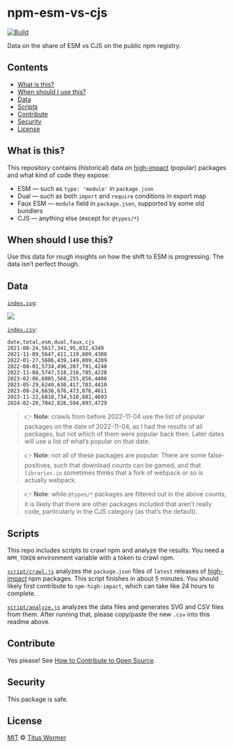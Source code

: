 # npm-esm-vs-cjs

[![Build][build-badge]][build]

Data on the share of ESM vs CJS on the public npm registry.

## Contents

*   [What is this?](#what-is-this)
*   [When should I use this?](#when-should-i-use-this)
*   [Data](#data)
*   [Scripts](#scripts)
*   [Contribute](#contribute)
*   [Security](#security)
*   [License](#license)

## What is this?

This repository contains (historical) data on [high-impact][] (popular) packages
and what kind of code they expose:

*   ESM — such as `type: 'module'` in `package.json`
*   Dual — such as both `import` and `require` conditions in export map
*   Faux ESM — `module` field in `package.json`, supported by some old bundlers
*   CJS — anything else (except for `@types/*`)

## When should I use this?

Use this data for rough insights on how the shift to ESM is progressing.
The data isn’t perfect though.

## Data

[`index.svg`][svg]:

![][svg]

[`index.csv`][csv]:

```csv
date,total,esm,dual,faux,cjs
2021-08-24,5617,341,95,832,4349
2021-11-09,5647,411,119,809,4308
2022-01-27,5686,439,149,809,4289
2022-08-01,5734,496,207,791,4240
2022-11-04,5747,518,216,785,4228
2023-02-06,6085,568,255,856,4406
2023-05-29,6240,630,417,783,4410
2023-08-24,6636,676,473,876,4611
2023-11-22,6818,734,510,881,4693
2024-02-20,7042,826,594,893,4729
```

> 👉 **Note**: crawls from before 2022-11-04 use the list of popular packages
> on the date of 2022-11-04, as I had the results of all packages, but not which
> of them were popular back then.
> Later dates will use a list of what’s popular on that date.

> 👉 **Note**: not all of these packages are popular.
> There are some false-positives, such that download counts can be gamed, and
> that `libraries.io` sometimes thinks that a fork of webpack or so is actually
> webpack.

> 👉 **Note**: while `@types/*` packages are filtered out in the above counts,
> it is likely that there are other packages included that aren’t really code,
> particularly in the CJS category (as that’s the default).

## Scripts

This repo includes scripts to crawl npm and analyze the results.
You need a `NPM_TOKEN` environment variable with a token to crawl npm.

[`script/crawl.js`][crawl] analyzes the `package.json` files of `latest`
releases of [high-impact][] npm packages.
This script finishes in about 5 minutes.
You should likely first contribute to `npm-high-impact`, which can take like
24 hours to complete.

[`script/analyze.js`][analyze] analyzes the data files and generates SVG and
CSV files from them.
After running that, please copy/paste the new `.csv` into this readme above.

## Contribute

Yes please!
See [How to Contribute to Open Source][contribute].

## Security

This package is safe.

## License

[MIT][license] © [Titus Wormer][author]

<!-- Definitions -->

[build-badge]: https://github.com/wooorm/npm-esm-vs-cjs/workflows/main/badge.svg

[build]: https://github.com/wooorm/npm-esm-vs-cjs/actions

[contribute]: https://opensource.guide/how-to-contribute/

[license]: license

[author]: https://wooorm.com

[high-impact]: https://github.com/wooorm/npm-high-impact

[crawl]: script/crawl.js

[analyze]: script/analyze.js

[svg]: index.svg

[csv]: index.csv
